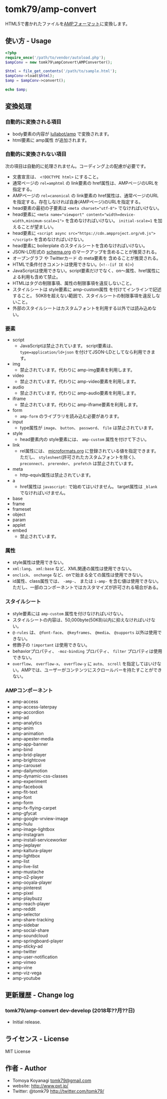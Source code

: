 # tomk79/amp-convert
HTML5で書かれたファイルを[AMPフォーマット](https://www.ampproject.org/ja/docs/reference/spec#required-markup)に変換します。


## 使い方 - Usage

```php
<?php
require_once('/path/to/vendor/autoload.php');
$ampConv = new tomk79\ampConvert\AMPConverter();

$html = file_get_contents('/path/to/sample.html');
$ampConv->load($html);
$amp = $ampConv->convert();

echo $amp;
```


## 変換処理

### 自動的に変換される項目

- body要素の内容が [lullabot/amp](https://packagist.org/packages/lullabot/amp) で変換されます。
- html要素に amp属性 が追加されます。

### 自動的に変換されない項目

次の項目は自動的に処理されません。コーディング上の配慮が必要です。

- 文書宣言は、 `<!DOCTYPE html>` にすること。
- 通常ページの `rel=amphtml` の link要素の href属性は、AMPページのURLを指定する。
- AMPページの `rel=canonical` の link要素の href属性は、通常ページのURLを指定する。存在しなければ自身(AMPページ)のURLを指定する。
- head要素の最初の子要素は `<meta charset="utf-8">` でなければいけない。
- head要素に `<meta name="viewport" content="width=device-width,minimum-scale=1">` を含めなければいけない。 `initial-scale=1` を加えることが望ましい。
- head要素に `<script async src="https://cdn.ampproject.org/v0.js"></script>` を含めなければいけない。
- head要素に boilerplate のスタイルシートを含めなければいけない。
- JSON-LD形式の [schema.org](http://schema.org/) のマークアップを含めることが推奨される。
- オープングラフ や Twitterカード の meta要素を 含めることが推奨される。
- HTMLで条件付きコメントは使用できない。(`<!--[if IE 6]>`)
- JavaScriptは使用できない。script要素だけでなく、on〜属性、href属性による利用も含めて禁止。
- HTMLはタグの制限事項、属性の制限事項を違反しないこと。
- スタイルシートは style要素に amp-custom属性 を付けてインラインで記述すること。 50KBを超えない範囲で、スタイルシートの制限事項を違反しないこと。
- 外部のスタイルシートはカスタムフォントを利用する以外では読み込めない。

### 要素

- script
	- JavaScriptは禁止されています。 script要素は、 `type=application/ld+json` を付けてJSON-LDとしてなら利用できます。
- img
	- 禁止されています。代わりに amp-img要素を利用します。
- video
	- 禁止されています。代わりに amp-video要素を利用します。
- audio
	- 禁止されています。代わりに amp-audio要素を利用します。
- iframe
	- 禁止されています。代わりに amp-iframe要素を利用します。
- form
	- `amp-form` のライブラリを読み込む必要があります。
- input
	- type属性が `image`、 `button`、 `password`、 `file` は禁止されています。
- style
	- head要素内の style要素には、 `amp-custom` 属性を付けて下さい。
- link
	- rel属性には、 [microformats.org](http://microformats.org/) に登録されている値を指定できます。 ただし、 `stylesheet`(許可されたカスタムフォントを除く)、 `preconnect`、 `prerender`、 `prefetch` は禁止されています。
- meta
	- http-equiv属性は禁止されています。
- a
	- href属性は `javascript:` で始めてはいけません。 target属性は `_blank` でなければいけません。
- base
- frame
- frameset
- object
- param
- applet
- embed
	- 禁止されています。

### 属性

- style属性は使用できない。
- `xml:lang`、 `xml:base` など、XML関連の属性は使用できない。
- `onclick`、 `onchange` など、onで始まる全ての属性は使用できない。
- id属性、class属性では、 `-amp-`、 または `i-amp-` を含む値は使用できない。ただし、一部のコンポーネントではカスタマイズが許可される場合がある。

### スタイルシート

- style要素には `amp-custom` 属性を付けなければいけない。
- スタイルシートの内容は、50,000byte(50KB)以内に抑えなければいけない。
- `@-rules` は、 `@font-face`、 `@keyframes`、 `@media`、 `@supports` 以外は使用できない。
- 修飾子の `!important` は使用できない。
- behaviorプロパティ、 `-moz-binding` プロパティ、 `filter` プロパティは使用できない。
- `overflow`、 `overflow-x`、 `overflow-y` に `auto`、 `scroll` を指定してはいけない。AMPでは、ユーザーがコンテンツにスクロールバーを持たすことができない。

### AMPコンポーネント

- amp-access
- amp-access-laterpay
- amp-accordion
- amp-ad
- amp-analytics
- amp-anim
- amp-animation
- amp-apester-media
- amp-app-banner
- amp-bind
- amp-brid-player
- amp-brightcove
- amp-carousel
- amp-dailymotion
- amp-dynamic-css-classes
- amp-experiment
- amp-facebook
- amp-fit-text
- amp-font
- amp-form
- amp-fx-flying-carpet
- amp-gfycat
- amp-google-vrview-image
- amp-hulu
- amp-image-lightbox
- amp-instagram
- amp-install-serviceworker
- amp-jwplayer
- amp-kaltura-player
- amp-lightbox
- amp-list
- amp-live-list
- amp-mustache
- amp-o2-player
- amp-ooyala-player
- amp-pinterest
- amp-pixel
- amp-playbuzz
- amp-reach-player
- amp-reddit
- amp-selector
- amp-share-tracking
- amp-sidebar
- amp-social-share
- amp-soundcloud
- amp-springboard-player
- amp-sticky-ad
- amp-twitter
- amp-user-notification
- amp-vimeo
- amp-vine
- amp-viz-vega
- amp-youtube


## 更新履歴 - Change log

### tomk79/amp-convert dev-develop (2018年??月??日)

- Initial release.


## ライセンス - License

MIT License


## 作者 - Author

- Tomoya Koyanagi <tomk79@gmail.com>
- website: <http://www.pxt.jp/>
- Twitter: @tomk79 <http://twitter.com/tomk79/>
